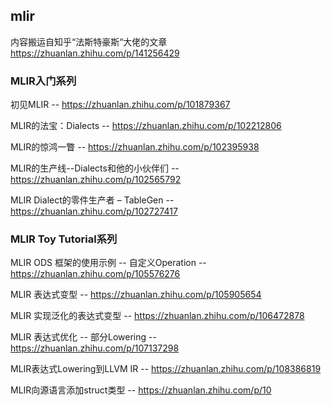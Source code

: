 ## mlir
内容搬运自知乎“法斯特豪斯“大佬的文章
https://zhuanlan.zhihu.com/p/141256429

### MLIR入门系列
初见MLIR -- https://zhuanlan.zhihu.com/p/101879367

MLIR的法宝：Dialects -- https://zhuanlan.zhihu.com/p/102212806

MLIR的惊鸿一瞥 -- https://zhuanlan.zhihu.com/p/102395938

MLIR的生产线--Dialects和他的小伙伴们 -- https://zhuanlan.zhihu.com/p/102565792

MLIR Dialect的零件生产者 – TableGen -- https://zhuanlan.zhihu.com/p/102727417

### MLIR Toy Tutorial系列
MLIR ODS 框架的使用示例 -- 自定义Operation -- https://zhuanlan.zhihu.com/p/105576276

MLIR 表达式变型 -- https://zhuanlan.zhihu.com/p/105905654

MLIR 实现泛化的表达式变型 -- https://zhuanlan.zhihu.com/p/106472878

MLIR 表达式优化 -- 部分Lowering -- https://zhuanlan.zhihu.com/p/107137298

MLIR表达式Lowering到LLVM IR -- https://zhuanlan.zhihu.com/p/108386819

MLIR向源语言添加struct类型 -- https://zhuanlan.zhihu.com/p/10